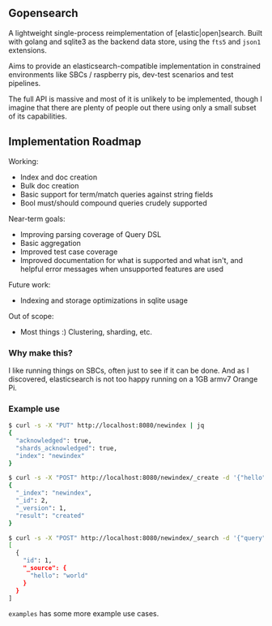 ## Gopensearch

A lightweight single-process reimplementation of \[elastic|open\]search. Built with golang and sqlite3 as the backend data store, using the `fts5` and `json1` extensions.  

Aims to provide an elasticsearch-compatible implementation in constrained environments like SBCs / raspberry pis, dev-test scenarios and test pipelines. 

The full API is massive and most of it is unlikely to be implemented, though I imagine that there are plenty of people out there using only a small subset of its capabilities.

## Implementation Roadmap

Working:
* Index and doc creation
* Bulk doc creation
* Basic support for term/match queries against string fields
* Bool must/should compound queries crudely supported

Near-term goals:
* Improving parsing coverage of Query DSL
* Basic aggregation 
* Improved test case coverage
* Improved documentation for what is supported and what isn't, and helpful error messages when unsupported features are used

Future work:
* Indexing and storage optimizations in sqlite usage

Out of scope:
* Most things :) Clustering, sharding, etc.

### Why make this?

I like running things on SBCs, often just to see if it can be done. And as I discovered, elasticsearch is not too happy running on a 1GB armv7 Orange Pi.

### Example use

```bash
$ curl -s -X "PUT" http://localhost:8080/newindex | jq
{
  "acknowledged": true,
  "shards_acknowledged": true,
  "index": "newindex"
}
```


```bash
$ curl -s -X "POST" http://localhost:8080/newindex/_create -d '{"hello": "world"}' | jq
{
  "_index": "newindex",
  "_id": 2,
  "_version": 1,
  "result": "created"
}

```

```bash
$ curl -s -X "POST" http://localhost:8080/newindex/_search -d '{"query": { "term": {"hello": "world"} }' | jq
[
  {
    "id": 1,
    "_source": {
      "hello": "world"
    }
  }
]
```

`examples` has some more example use cases.
